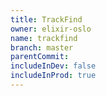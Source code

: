 ```yaml
---
title: TrackFind
owner: elixir-oslo
name: trackfind
branch: master
parentCommit:
includeInDev: false
includeInProd: true
---
```

